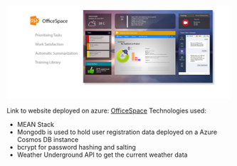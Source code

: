 
![Logo](https://github.com/travelln/officespace/blob/master/public/images/cover-02.jpg)


Link to website deployed on azure:
[OfficeSpace](http://officespace-team.azurewebsites.net)
Technologies used:
* MEAN Stack
* Mongodb is used to hold user registration data deployed on a Azure Cosmos DB instance
* bcrypt for password hashing and salting
* Weather Underground API to get the current weather data
  
